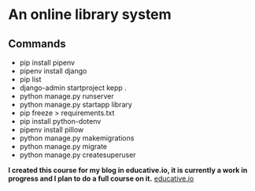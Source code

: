 # An online library system
## Commands
- pip install pipenv
- pipenv install django
- pip list
- django-admin startproject kepp .
- python manage.py runserver
- python manage.py startapp library
- pip freeze > requirements.txt
- pip install python-dotenv
- pipenv install pillow
- python manage.py makemigrations 
- python manage.py migrate
- python manage.py createsuperuser

**I created this course for my blog in educative.io, it is currently a work in progress and I plan to do a full course on it.**
[educative.io](https://www.educative.io/profile/view/5827538983845888)

